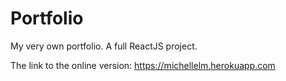 # Portfolio
My very own portfolio. A full ReactJS project.

The link to the online version: https://michellelm.herokuapp.com

